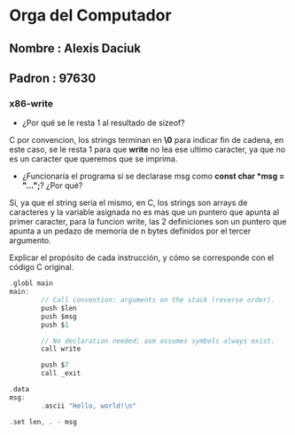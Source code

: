 # Orga del Computador

## Nombre : Alexis Daciuk
## Padron : 97630



### x86-write

- ¿Por qué se le resta 1 al resultado de sizeof?

C por convencion, los strings terminan en **\0** para indicar fin de cadena, en este caso, se le resta 1 para que **write** no lea ese ultimo caracter, ya que no es un caracter que queremos que se imprima.

- ¿Funcionaría el programa si se declarase msg como **const char *msg = "...";**? ¿Por qué?

Si, ya que el string seria el mismo, en C, los strings son arrays de caracteres y la variable asignada no es mas que un puntero que apunta al primer caracter, para la funcion write, las 2 definiciones son un puntero que apunta a un pedazo de memoria de n bytes definidos por el tercer argumento.


Explicar el propósito de cada instrucción, y cómo se corresponde con el código C original.

```C
.globl main
main:
        // Call convention: arguments on the stack (reverse order).
        push $len
        push $msg
        push $1

        // No declaration needed; asm assumes symbols always exist.
        call write

        push $7
        call _exit

.data
msg:
        .ascii "Hello, world!\n"

.set len, . - msg
```

